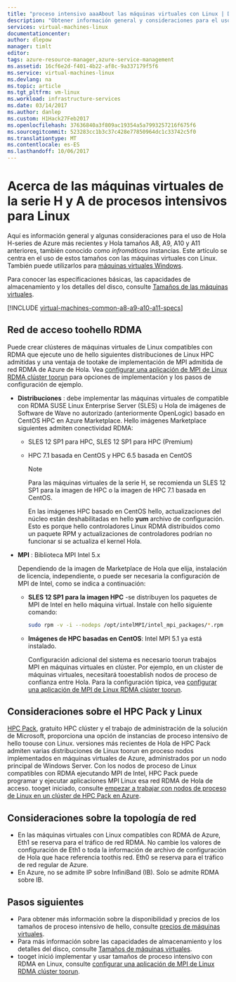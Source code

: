 ```yaml
---
title: "proceso intensivo aaaAbout las máquinas virtuales con Linux | Documentos de Microsoft"
description: "Obtener información general y consideraciones para el uso de tamaños de proceso intensivo de hello H-series y A8, A9, A10 y A11 para máquinas virtuales de Linux"
services: virtual-machines-linux
documentationcenter: 
author: dlepow
manager: timlt
editor: 
tags: azure-resource-manager,azure-service-management
ms.assetid: 16cf6e2d-f401-4b22-af8c-9a337179f5f6
ms.service: virtual-machines-linux
ms.devlang: na
ms.topic: article
ms.tgt_pltfrm: vm-linux
ms.workload: infrastructure-services
ms.date: 03/14/2017
ms.author: danlep
ms.custom: H1Hack27Feb2017
ms.openlocfilehash: 37636840a3f809ac19354a5a7993257216f675f6
ms.sourcegitcommit: 523283cc1b3c37c428e77850964dc1c33742c5f0
ms.translationtype: MT
ms.contentlocale: es-ES
ms.lasthandoff: 10/06/2017
---
```

# <a name="about-h-series-and-compute-intensive-a-series-vms-for-linux"></a>Acerca de las máquinas virtuales de la serie H y A de procesos intensivos para Linux
Aquí es información general y algunas consideraciones para el uso de Hola H-series de Azure más recientes y Hola tamaños A8, A9, A10 y A11 anteriores, también conocido como *infromáticos* instancias. Este artículo se centra en el uso de estos tamaños con las máquinas virtuales con Linux. También puede utilizarlos para [máquinas virtuales Windows](../windows/a8-a9-a10-a11-specs.md?toc=%2fazure%2fvirtual-machines%2fwindows%2ftoc.json). 

Para conocer las especificaciones básicas, las capacidades de almacenamiento y los detalles del disco, consulte [Tamaños de las máquinas virtuales](sizes.md?toc=%2fazure%2fvirtual-machines%2flinux%2ftoc.json).

[!INCLUDE [virtual-machines-common-a8-a9-a10-a11-specs](../../../includes/virtual-machines-common-a8-a9-a10-a11-specs.md)]

## <a name="access-toohello-rdma-network"></a>Red de acceso toohello RDMA
Puede crear clústeres de máquinas virtuales de Linux compatibles con RDMA que ejecute uno de hello siguientes distribuciones de Linux HPC admitidas y una ventaja de tootake de implementación de MPI admitida de red RDMA de Azure de Hola. Vea [configurar una aplicación de MPI de Linux RDMA clúster toorun](classic/rdma-cluster.md?toc=%2fazure%2fvirtual-machines%2flinux%2fclassic%2ftoc.json) para opciones de implementación y los pasos de configuración de ejemplo.

* **Distribuciones** : debe implementar las máquinas virtuales de compatible con RDMA SUSE Linux Enterprise Server (SLES) u Hola de imágenes de Software de Wave no autorizado (anteriormente OpenLogic) basado en CentOS HPC en Azure Marketplace. Hello imágenes Marketplace siguientes admiten conectividad RDMA:
  
    * SLES 12 SP1 para HPC, SLES 12 SP1 para HPC (Premium)
    
    * HPC 7.1 basada en CentOS y HPC 6.5 basada en CentOS  
 
        > [!NOTE]
        > Para las máquinas virtuales de la serie H, se recomienda un SLES 12 SP1 para la imagen de HPC o la imagen de HPC 7.1 basada en CentOS.
        >
        > En las imágenes HPC basado en CentOS hello, actualizaciones del núcleo están deshabilitadas en hello **yum** archivo de configuración. Esto es porque hello controladores Linux RDMA distribuidos como un paquete RPM y actualizaciones de controladores podrían no funcionar si se actualiza el kernel Hola.
        > 
        > 
* **MPI** : Biblioteca MPI Intel 5.x
  
    Dependiendo de la imagen de Marketplace de Hola que elija, instalación de licencia, independiente, o puede ser necesaria la configuración de MPI de Intel, como se indica a continuación: 
  
  * **SLES 12 SP1 para la imagen HPC** -se distribuyen los paquetes de MPI de Intel en hello máquina virtual. Instale con hello siguiente comando:

      ```bash
      sudo rpm -v -i --nodeps /opt/intelMPI/intel_mpi_packages/*.rpm
      ```

  * **Imágenes de HPC basadas en CentOS**: Intel MPI 5.1 ya está instalado.  
    
    Configuración adicional del sistema es necesario toorun trabajos MPI en máquinas virtuales en clúster. Por ejemplo, en un clúster de máquinas virtuales, necesitará tooestablish nodos de proceso de confianza entre Hola. Para la configuración típica, vea [configurar una aplicación de MPI de Linux RDMA clúster toorun](classic/rdma-cluster.md?toc=%2fazure%2fvirtual-machines%2flinux%2fclassic%2ftoc.json).

## <a name="considerations-for-hpc-pack-and-linux"></a>Consideraciones sobre el HPC Pack y Linux
[HPC Pack](https://technet.microsoft.com/library/jj899572.aspx), gratuito HPC clúster y el trabajo de administración de la solución de Microsoft, proporciona una opción de instancias de proceso intensivo de hello toouse con Linux. versiones más recientes de Hola de HPC Pack admiten varias distribuciones de Linux toorun en proceso nodos implementados en máquinas virtuales de Azure, administrados por un nodo principal de Windows Server. Con los nodos de proceso de Linux compatibles con RDMA ejecutando MPI de Intel, HPC Pack puede programar y ejecutar aplicaciones MPI Linux esa red RDMA de Hola de acceso. tooget iniciado, consulte [empezar a trabajar con nodos de proceso de Linux en un clúster de HPC Pack en Azure](classic/hpcpack-cluster.md?toc=%2fazure%2fvirtual-machines%2flinux%2fclassic%2ftoc.json).

## <a name="network-topology-considerations"></a>Consideraciones sobre la topología de red
* En las máquinas virtuales con Linux compatibles con RDMA de Azure, Eth1 se reserva para el tráfico de red RDMA. No cambie los valores de configuración de Eth1 o toda la información de archivo de configuración de Hola que hace referencia toothis red. Eth0 se reserva para el tráfico de red regular de Azure.
* En Azure, no se admite IP sobre InfiniBand (IB). Solo se admite RDMA sobre IB.



## <a name="next-steps"></a>Pasos siguientes
* Para obtener más información sobre la disponibilidad y precios de los tamaños de proceso intensivo de hello, consulte [precios de máquinas virtuales](https://azure.microsoft.com/pricing/details/virtual-machines/#Linux).
* Para más información sobre las capacidades de almacenamiento y los detalles del disco, consulte [Tamaños de máquinas virtuales](sizes.md?toc=%2fazure%2fvirtual-machines%2flinux%2ftoc.json).
* tooget inició implementar y usar tamaños de proceso intensivo con RDMA en Linux, consulte [configurar una aplicación de MPI de Linux RDMA clúster toorun](classic/rdma-cluster.md?toc=%2fazure%2fvirtual-machines%2flinux%2fclassic%2ftoc.json).

